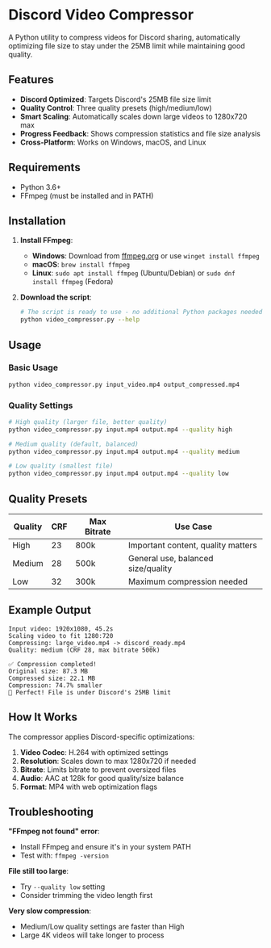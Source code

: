 # Discord Video Compressor

A Python utility to compress videos for Discord sharing, automatically optimizing file size to stay under the 25MB limit while maintaining good quality.

## Features

- **Discord Optimized**: Targets Discord's 25MB file size limit
- **Quality Control**: Three quality presets (high/medium/low)
- **Smart Scaling**: Automatically scales down large videos to 1280x720 max
- **Progress Feedback**: Shows compression statistics and file size analysis
- **Cross-Platform**: Works on Windows, macOS, and Linux

## Requirements

- Python 3.6+
- FFmpeg (must be installed and in PATH)

## Installation

1. **Install FFmpeg**:
   - **Windows**: Download from [ffmpeg.org](https://ffmpeg.org/download.html) or use `winget install ffmpeg`
   - **macOS**: `brew install ffmpeg`
   - **Linux**: `sudo apt install ffmpeg` (Ubuntu/Debian) or `sudo dnf install ffmpeg` (Fedora)

2. **Download the script**:
   ```bash
   # The script is ready to use - no additional Python packages needed!
   python video_compressor.py --help
   ```

## Usage

### Basic Usage
```bash
python video_compressor.py input_video.mp4 output_compressed.mp4
```

### Quality Settings
```bash
# High quality (larger file, better quality)
python video_compressor.py input.mp4 output.mp4 --quality high

# Medium quality (default, balanced)
python video_compressor.py input.mp4 output.mp4 --quality medium

# Low quality (smallest file)
python video_compressor.py input.mp4 output.mp4 --quality low
```

## Quality Presets

| Quality | CRF | Max Bitrate | Use Case |
|---------|-----|-------------|----------|
| High    | 23  | 800k        | Important content, quality matters |
| Medium  | 28  | 500k        | General use, balanced size/quality |
| Low     | 32  | 300k        | Maximum compression needed |

## Example Output

```
Input video: 1920x1080, 45.2s
Scaling video to fit 1280:720
Compressing: large_video.mp4 -> discord_ready.mp4
Quality: medium (CRF 28, max bitrate 500k)

✅ Compression completed!
Original size: 87.3 MB
Compressed size: 22.1 MB
Compression: 74.7% smaller
🎉 Perfect! File is under Discord's 25MB limit
```

## How It Works

The compressor applies Discord-specific optimizations:

1. **Video Codec**: H.264 with optimized settings
2. **Resolution**: Scales down to max 1280x720 if needed
3. **Bitrate**: Limits bitrate to prevent oversized files
4. **Audio**: AAC at 128k for good quality/size balance
5. **Format**: MP4 with web optimization flags

## Troubleshooting

**"FFmpeg not found" error**:
- Install FFmpeg and ensure it's in your system PATH
- Test with: `ffmpeg -version`

**File still too large**:
- Try `--quality low` setting
- Consider trimming the video length first

**Very slow compression**:
- Medium/Low quality settings are faster than High
- Large 4K videos will take longer to process